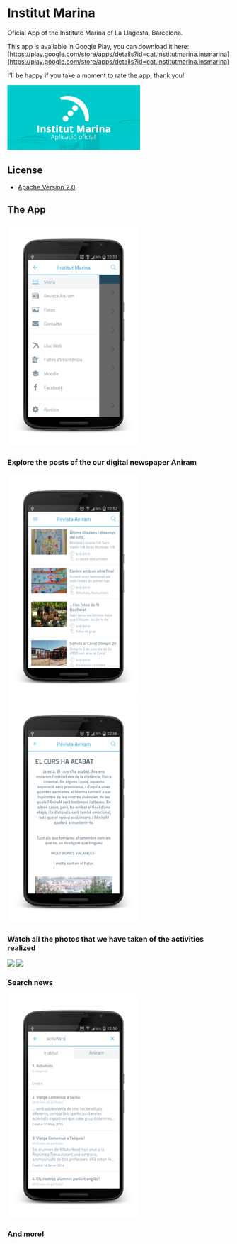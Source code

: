 # Institut Marina
Oficial App of the Institute Marina of La Llagosta, Barcelona.

This app is available in Google Play, you can download it here: [https://play.google.com/store/apps/details?id=cat.institutmarina.insmarina](https://play.google.com/store/apps/details?id=cat.institutmarina.insmarina)

I'll be happy if you take a moment to rate the app, thank you!

<img src="https://raw.githubusercontent.com/marc97/InstitutMarina/master/readme-images/ins_marina_imagen_destacada_google_play.png" width="300px">

## License
+ [Apache Version 2.0](LICENSE)

## The App

<img src="https://raw.githubusercontent.com/marc97/InstitutMarina/master/readme-images/menu_drawer_framed.png" width="300px">

### Explore the posts of the our digital newspaper Aniram

<img src="https://raw.githubusercontent.com/marc97/InstitutMarina/master/readme-images/blogger_posts_framed.png" width="300px"> <img src="https://raw.githubusercontent.com/marc97/InstitutMarina/master/readme-images/blogger_post_detail_framed.png" width="300px">

### Watch all the photos that we have taken of the activities realized

<img src="https://raw.githubusercontent.com/marc97/InstitutMarina/master/readme-images/picasa_albums_framed.png" width="300px"> <img src="https://raw.githubusercontent.com/marc97/InstitutMarina/master/readme-images/picasa_photos_framed.png" width="300px">

### Search news

<img src="https://raw.githubusercontent.com/marc97/InstitutMarina/master/readme-images/search_institut_tab_framed.png" width="300px">

### And more!
